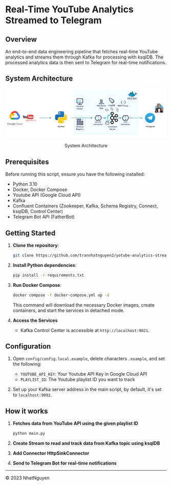 # Real-Time YouTube Analytics Streamed to Telegram

## Overview

An end-to-end data engineering pipeline that fetches real-time YouTube analytics and streams them through Kafka for processing with ksqlDB. The processed analytics data is then sent to Telegram for real-time notifications.

## System Architecture

<p align="center">
<img src="./asset/img/system_architecture.png">

<p align="center">
    System Architecture
</p>

## Prerequisites

Before running this script, ensure you have the following installed:

- Python 3.10
- Docker, Docker Compose
- Youtube API (Google Cloud API)
- Kafka
- Confluent Containers (Zookeeper, Kafka, Schema Registry, Connect, ksqlDB, Control Center)
- Telegram Bot API (FatherBot)

## Getting Started

1. **Clone the repository**:

   ```bash
   git clone https://github.com/trannhatnguyen2/yotube-analytics-streams.git
   ```

2. **Install Python dependencies**:

   ```bash
   pip install -r requirements.txt
   ```

3. **Run Docker Compose**:

   ```bash
   docker compose -f docker-compose.yml up -d
   ```

   This command will download the necessary Docker images, create containers, and start the services in detached mode.

4. **Access the Services**

   - Kafka Control Center is accessible at `http://localhost:9021`.

## Configuration

1. Open `config/config.local.example`, delete characters `.example`, and set the following:

   - `YOUTUBE_API_KEY`: Your Youtube API Key in Google Cloud API
   - `PLAYLIST_ID`: The Youtube playlist ID you want to track

2. Set up your Kafka server address in the main script, by default, it's set to `localhost:9092`.

## How it works

1. **Fetches data from YouTube API using the given playlist ID**

   ```bash
   python main.py
   ```

2. **Create Stream to read and track data from Kafka topic using ksqlDB**

3. **Add Connector HttpSinkConnector**

4. **Send to Telegram Bot for real-time notifications**

---

<p>&copy; 2023 NhatNguyen</p>

